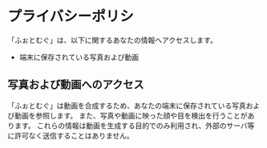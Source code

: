 # プライバシーポリシ

「ふぉとむぐ」は、以下に関するあなたの情報へアクセスします。

* 端末に保存されている写真および動画

## 写真および動画へのアクセス

「ふぉとむぐ」は動画を合成するため、あなたの端末に保存されている写真および動画を参照します。
また、写真や動画に映った顔や目を検出を行うことがあります。
これらの情報は動画を生成する目的でのみ利用され、外部のサーバ等に許可なく送信することはありません。

